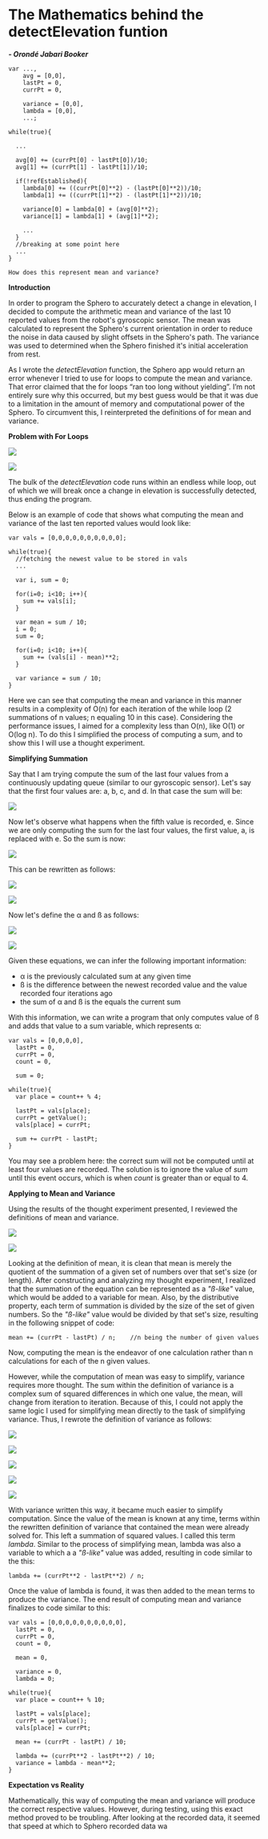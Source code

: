 # The Mathematics behind the detectElevation funtion
***- Orondé Jabari Booker***

    var ...,
        avg = [0,0],
        lastPt = 0,
        currPt = 0,

        variance = [0,0],
        lambda = [0,0],
        ...;

    while(true){

      ...

      avg[0] += (currPt[0] - lastPt[0])/10;
      avg[1] += (currPt[1] - lastPt[1])/10;

      if(!refEstablished){
        lambda[0] += ((currPt[0]**2) - (lastPt[0]**2))/10;
        lambda[1] += ((currPt[1]**2) - (lastPt[1]**2))/10;

        variance[0] = lambda[0] + (avg[0]**2);
        variance[1] = lambda[1] + (avg[1]**2);

        ...
      }
      //breaking at some point here
      ...
    }

    How does this represent mean and variance?

**Introduction**

In order to program the Sphero to accurately detect a change in elevation, I
decided to compute the arithmetic mean and variance of the last 10 reported
values from the robot's gyroscopic sensor. The mean was calculated to represent
the Sphero's current orientation in order to reduce the noise in data caused by
slight offsets in the Sphero's path. The variance was used to determined when
the Sphero finished it's initial acceleration from rest.

As I wrote the _detectElevation_ function, the Sphero app would return an error
whenever I tried to use for loops to compute the mean and variance. That error
claimed that the for loops “ran too long without yielding”. I’m not entirely
sure why this occurred, but my best guess would be that it was due to a
limitation in the amount of memory and computational power of the Sphero. To
circumvent this, I reinterpreted the definitions of for mean and variance.

**Problem with For Loops**

![](res/mean.png)

![](res/variance.png)

The bulk of the _detectElevation_ code runs within an endless while loop, out
of which we will break once a change in elevation is successfully detected,
thus ending the program.

Below is an example of code that shows what computing the mean and variance of
the last ten reported values would look like:


    var vals = [0,0,0,0,0,0,0,0,0,0];

    while(true){
      //fetching the newest value to be stored in vals
      ...

      var i, sum = 0;

      for(i=0; i<10; i++){
        sum += vals[i];
      }

      var mean = sum / 10;
      i = 0;
      sum = 0;

      for(i=0; i<10; i++){
        sum += (vals[i] - mean)**2;
      }

      var variance = sum / 10;
    }

Here we can see that computing the mean and variance in this manner results in
a complexity of O(n) for each iteration of the while loop (2 summations of n
values; n equaling 10 in this case). Considering the performance issues, I
aimed for a complexity less than O(n), like O(1) or O(log n). To do this I
simplified the process of computing a sum, and to show this I will use a
thought experiment.

**Simplifying Summation**

Say that I am trying compute the sum of the last four values from a
continuously updating queue (similar to our gyroscopic sensor). Let's say that
the first four values are: a, b, c, and d. In that case the sum will
be:

![](res/exampleSum0.png)

Now let's observe what happens when the fifth value is recorded, e. Since we
are only computing the sum for the last four values, the first value, a, is
replaced with e. So the sum is now:

![](res/exampleSum1.png)

This can be rewritten as follows:

![](res/sumRewrite0.png)

![](res/sumRewrite1.png)

Now let's define the α and ß as follows:

![](res/alpha.png)

![](res/beta.png)

Given these equations, we can infer the following important information:

* α is the previously calculated sum at any given time
* ß is the difference between the newest recorded value and the value
recorded four iterations ago
* the sum of α and ß is the equals the current sum

With this information, we can write a program that only computes value of ß and
adds that value to a sum variable, which represents α:


    var vals = [0,0,0,0],
      lastPt = 0,
      currPt = 0,
      count = 0,

      sum = 0;

    while(true){
      var place = count++ % 4;

      lastPt = vals[place];
      currPt = getValue();
      vals[place] = currPt;

      sum += currPt - lastPt;
    }

You may see a problem here: the correct sum will not be computed until at
least four values are recorded. The solution is to ignore the value of _sum_
until this event occurs, which is when _count_ is greater than or equal to 4.

**Applying to Mean and Variance**

Using the results of the thought experiment presented, I reviewed the
definitions of mean and variance.

![](res/mean2.png)

![](res/variance2.png)

Looking at the definition of mean, it is clean that mean is merely the quotient
of the summation of a given set of numbers over that set's size (or length).
After constructing and analyzing my thought experiment, I realized that the
summation of the equation can be represented as a _"ß-like"_ value, which would
be added to a variable for mean. Also, by the distributive property, each term
of summation is divided by the size of the set of given numbers. So the
_"ß-like"_ value would be divided by that set's size, resulting in the
following snippet of code:

    mean += (currPt - lastPt) / n;    //n being the number of given values

Now, computing the mean is the endeavor of one calculation rather than n
calculations for each of the n given values.

However, while the computation of mean was easy to simplify, variance requires
more thought. The sum within the definition of variance is a complex sum of
squared differences in which one value, the mean, will change from iteration to
iteration. Because of this, I could not apply the same logic I used for
simplifying mean directly to the task of simplifying variance. Thus, I rewrote
the definition of variance as follows:

![](res/varianceRewrite0.png)

![](res/varianceRewrite1.png)

![](res/varianceRewrite2.png)

![](res/varianceRewrite3.png)

![](res/varianceRewrite4.png)

With variance written this way, it became much easier to simplify computation.
Since the value of the mean is known at any time, terms within the rewritten
definition of variance that contained the mean were already solved for. This
left a summation of squared values. I called this term _lambda_. Similar to the
process of simplifying mean, lambda was also a variable to which a a _"ß-like"_
value was added, resulting in code similar to the this:

    lambda += (currPt**2 - lastPt**2) / n;

Once the value of lambda is found, it was then added to the mean terms to
produce the variance. The end result of computing mean and variance finalizes
to code similar to this:

    var vals = [0,0,0,0,0,0,0,0,0,0],
      lastPt = 0,
      currPt = 0,
      count = 0,

      mean = 0,

      variance = 0,
      lambda = 0;

    while(true){
      var place = count++ % 10;

      lastPt = vals[place];
      currPt = getValue();
      vals[place] = currPt;

      mean += (currPt - lastPt) / 10;

      lambda += (currPt**2 - lastPt**2) / 10;
      variance = lambda - mean**2;
    }

**Expectation vs Reality**

Mathematically, this way of computing the mean and variance will produce the
correct respective values. However, during testing, using this exact method
proved to be troubling. After looking at the recorded data, it seemed that
speed at which to Sphero recorded data wa
